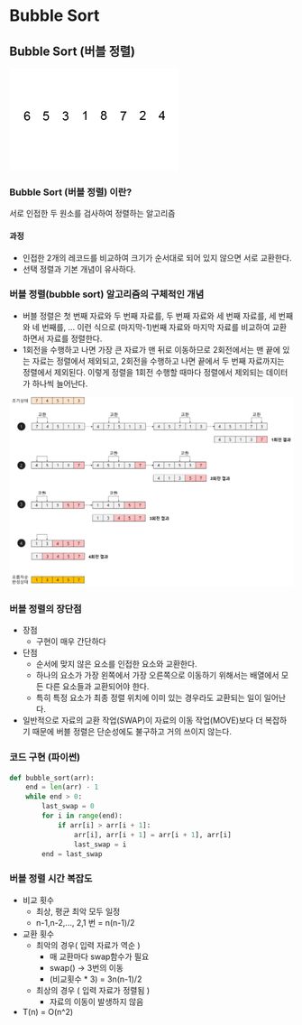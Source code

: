 # Bubble Sort

## Bubble Sort (버블 정렬)

![bubble-sort-gif](../../images/bubble-sort-gif.gif "bubble-sort-gif")

### Bubble Sort (버블 정렬) 이란?

서로 인접한 두 원소를 검사하여 정렬하는 알고리즘

#### 과정

- 인접한 2개의 레코드를 비교하여 크기가 순서대로 되어 있지 않으면 서로 교환한다.
- 선택 정렬과 기본 개념이 유사하다.

### 버블 정렬(bubble sort) 알고리즘의 구체적인 개념

- 버블 정렬은 첫 번째 자료와 두 번째 자료를, 두 번째 자료와 세 번째 자료를, 세 번째와 네 번째를, … 이런 식으로 (마지막-1)번째 자료와 마지막 자료를 비교하여 교환하면서 자료를 정렬한다.
- 1회전을 수행하고 나면 가장 큰 자료가 맨 뒤로 이동하므로 2회전에서는 맨 끝에 있는 자료는 정렬에서 제외되고, 2회전을 수행하고 나면 끝에서 두 번째 자료까지는 정렬에서 제외된다. 이렇게 정렬을 1회전 수행할 때마다 정렬에서 제외되는 데이터가 하나씩 늘어난다.

![bubble-sort](../../images/bubble-sort.png "bubble-sort")

### 버블 정렬의 장단점

- 장점
  - 구현이 매우 간단하다
- 단점
  - 순서에 맞지 않은 요소를 인접한 요소와 교환한다.
  - 하나의 요소가 가장 왼쪽에서 가장 오른쪽으로 이동하기 위해서는 배열에서 모든 다른 요소들과 교환되어야 한다.
  - 특히 특정 요소가 최종 정렬 위치에 이미 있는 경우라도 교환되는 일이 일어난다.
- 일반적으로 자료의 교환 작업(SWAP)이 자료의 이동 작업(MOVE)보다 더 복잡하기 때문에 버블 정렬은 단순성에도 불구하고 거의 쓰이지 않는다.

### 코드 구현 (파이썬)

```python
def bubble_sort(arr):
    end = len(arr) - 1
    while end > 0:
        last_swap = 0
        for i in range(end):
            if arr[i] > arr[i + 1]:
                arr[i], arr[i + 1] = arr[i + 1], arr[i]
                last_swap = i
        end = last_swap
```

### 버블 정렬 시간 복잡도

- 비교 횟수
  - 최상, 평균 최악 모두 일정
  - n-1,n-2,..., 2,1 번 = n(n-1)/2
- 교환 횟수
  - 최악의 경우( 입력 자료가 역순 )
    - 매 교환마다 swap함수가 필요
    - swap() -> 3번의 이동
    - (비교횟수 \* 3)
      = 3n(n-1)/2
  - 최상의 경우 ( 입력 자료가 정렬됨 )
    - 자료의 이동이 발생하지 않음
- T(n) = O(n^2)
